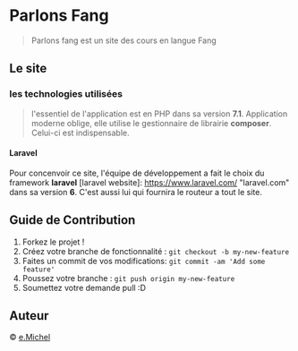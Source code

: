 # Parlons Fang

> Parlons fang est un site des cours en langue Fang

## Le site

### les technologies utilisées

> l'essentiel de l'application est en PHP dans sa version **7.1**. Application moderne oblige, elle utilise le gestionnaire de librairie **composer**. Celui-ci est indispensable.

#### Laravel
Pour concenvoir ce site, l'équipe de développement a fait le choix du framework **laravel** [laravel website]: https://www.laravel.com/ "laravel.com"  dans sa version **6**. C'est aussi lui qui fournira le routeur a tout le site.


## Guide de Contribution

1.  Forkez le projet !
2.  Créez votre branche de fonctionnalité :  `git checkout -b my-new-feature`
3. Faites un commit de vos modifications:  `git commit -am 'Add some feature'`
4.  Poussez votre branche :  `git push origin my-new-feature`
5.  Soumettez votre demande pull :D

## [](https://github.com/emicheldev) Auteur

©  [e.Michel](https://emichel.dev/)


<!--stackedit_data:
eyJoaXN0b3J5IjpbNTI4MDc0ODg5LC0xODc3MjIwMDE5LDUxNj
U5NzM1MSw4MDczNTkwOTddfQ==
-->